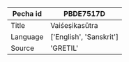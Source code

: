 |Pecha id | PBDE7517D
| --- | --- 
|Title | Vaiśeṣikasūtra 
|Language | ['English', 'Sanskrit']
|Source | 'GRETIL'